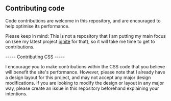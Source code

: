 ## Contributing code

Code contributions are welcome in this repository, and are encouraged to help optimise its performance.

Please keep in mind: This is not a repository that I am putting my main focus on (see my latest project [ignite](http://pti.aeunt.rf.gd) for that), so it will take me time to get to contributions.

----- Contributing CSS -----

I encourage you to make contributions within the CSS code that you believe will benefit the site's performance. However, please note that I already have a design layout for this project, and may not accept any major design modifications. If you are looking to modify the design or layout in any major way, please create an issue in this repository beforehand explaining your intentions.